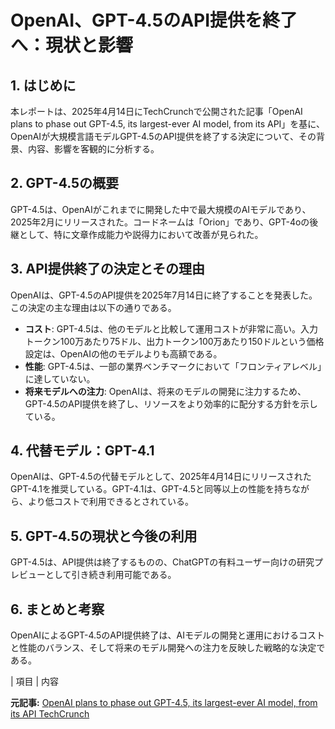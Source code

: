 # OpenAI、GPT-4.5のAPI提供を終了へ：現状と影響

## 1. はじめに

本レポートは、2025年4月14日にTechCrunchで公開された記事「OpenAI plans to phase out GPT-4.5, its largest-ever AI model, from its API」を基に、OpenAIが大規模言語モデルGPT-4.5のAPI提供を終了する決定について、その背景、内容、影響を客観的に分析する。

## 2. GPT-4.5の概要

GPT-4.5は、OpenAIがこれまでに開発した中で最大規模のAIモデルであり、2025年2月にリリースされた。コードネームは「Orion」であり、GPT-4oの後継として、特に文章作成能力や説得力において改善が見られた。

## 3. API提供終了の決定とその理由

OpenAIは、GPT-4.5のAPI提供を2025年7月14日に終了することを発表した。この決定の主な理由は以下の通りである。

* **コスト**: GPT-4.5は、他のモデルと比較して運用コストが非常に高い。入力トークン100万あたり75ドル、出力トークン100万あたり150ドルという価格設定は、OpenAIの他のモデルよりも高額である。
* **性能**: GPT-4.5は、一部の業界ベンチマークにおいて「フロンティアレベル」に達していない。
* **将来モデルへの注力**: OpenAIは、将来のモデルの開発に注力するため、GPT-4.5のAPI提供を終了し、リソースをより効率的に配分する方針を示している。

## 4. 代替モデル：GPT-4.1

OpenAIは、GPT-4.5の代替モデルとして、2025年4月14日にリリースされたGPT-4.1を推奨している。GPT-4.1は、GPT-4.5と同等以上の性能を持ちながら、より低コストで利用できるとされている。

## 5. GPT-4.5の現状と今後の利用

GPT-4.5は、API提供は終了するものの、ChatGPTの有料ユーザー向けの研究プレビューとして引き続き利用可能である。

## 6. まとめと考察

OpenAIによるGPT-4.5のAPI提供終了は、AIモデルの開発と運用におけるコストと性能のバランス、そして将来のモデル開発への注力を反映した戦略的な決定である。

| 項目 | 内容 

**元記事:** [OpenAI plans to phase out GPT-4.5, its largest-ever AI model, from its API TechCrunch](https://techcrunch.com/2025/04/14/openai-plans-to-wind-down-gpt-4-5-its-largest-ever-ai-model-in-its-api/)